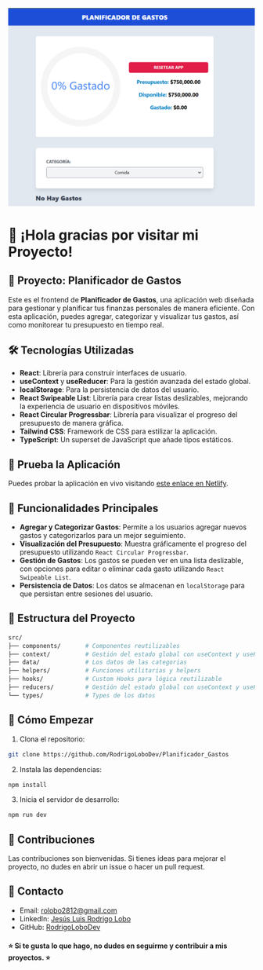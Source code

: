 <!-- Banner -->
![Banner](public/banner.png)

# 👋 ¡Hola gracias por visitar mi Proyecto!

## 🚀 Proyecto: Planificador de Gastos

Este es el frontend de **Planificador de Gastos**, una aplicación web diseñada para gestionar y planificar tus finanzas personales de manera eficiente. Con esta aplicación, puedes agregar, categorizar y visualizar tus gastos, así como monitorear tu presupuesto en tiempo real.

## 🛠️ Tecnologías Utilizadas

- **React**: Librería para construir interfaces de usuario.
- **useContext** y **useReducer**: Para la gestión avanzada del estado global.
- **localStorage**: Para la persistencia de datos del usuario.
- **React Swipeable List**: Librería para crear listas deslizables, mejorando la experiencia de usuario en dispositivos móviles.
- **React Circular Progressbar**: Librería para visualizar el progreso del presupuesto de manera gráfica.
- **Tailwind CSS**: Framework de CSS para estilizar la aplicación.
- **TypeScript**: Un superset de JavaScript que añade tipos estáticos.

## 🎥 Prueba la Aplicación

Puedes probar la aplicación en vivo visitando [este enlace en Netlify](https://planificador-gastosts.netlify.app/).

## 📝 Funcionalidades Principales

- **Agregar y Categorizar Gastos**: Permite a los usuarios agregar nuevos gastos y categorizarlos para un mejor seguimiento.
- **Visualización del Presupuesto**: Muestra gráficamente el progreso del presupuesto utilizando `React Circular Progressbar`.
- **Gestión de Gastos**: Los gastos se pueden ver en una lista deslizable, con opciones para editar o eliminar cada gasto utilizando `React Swipeable List`.
- **Persistencia de Datos**: Los datos se almacenan en `localStorage` para que persistan entre sesiones del usuario.

## 📂 Estructura del Proyecto

```bash
src/
├── components/       # Componentes reutilizables
├── context/          # Gestión del estado global con useContext y useReducer
├── data/             # Los datos de las categorias
├── helpers/          # Funciones utilitarias y helpers
├── hooks/            # Custom Hooks para lógica reutilizable
├── reducers/         # Gestión del estado global con useContext y useReducer
└── types/            # Types de los datos
```
## 🚀 Cómo Empezar
1. Clona el repositorio:

```bash
git clone https://github.com/RodrigoLoboDev/Planificador_Gastos
```
2. Instala las dependencias:

```bash
npm install
```

3. Inicia el servidor de desarrollo:

```bash
npm run dev
```

## 🤝 Contribuciones
Las contribuciones son bienvenidas. Si tienes ideas para mejorar el proyecto, no dudes en abrir un issue o hacer un pull request.

## 📧 Contacto
- Email: rolobo2812@gmail.com
- LinkedIn: [Jesús Luis Rodrigo Lobo](https://www.linkedin.com/in/jes%C3%BAs-luis-rodrigo-lobo-6594a81b4/)
- GitHub: [RodrigoLoboDev](https://github.com/RodrigoLoboDev)

#### ⭐️ Si te gusta lo que hago, no dudes en seguirme y contribuir a mis proyectos. ⭐️